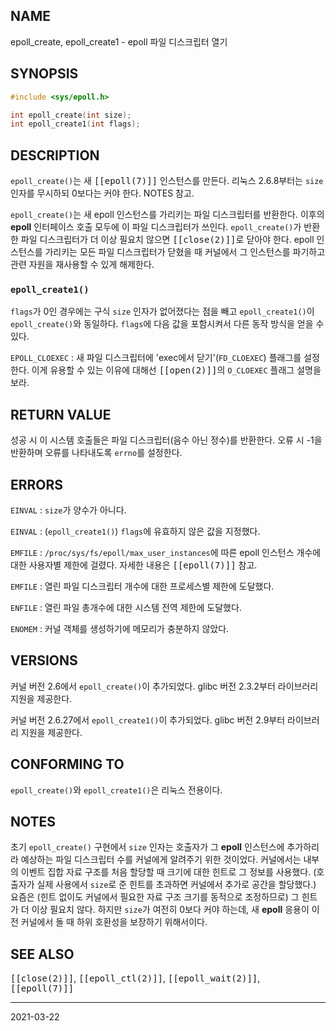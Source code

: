 ## NAME

epoll_create, epoll_create1 - epoll 파일 디스크립터 열기

## SYNOPSIS

```c
#include <sys/epoll.h>

int epoll_create(int size);
int epoll_create1(int flags);
```

## DESCRIPTION

`epoll_create()`는 새 <tt>[[epoll(7)]]</tt> 인스턴스를 만든다. 리눅스 2.6.8부터는 `size` 인자를 무시하되 0보다는 커야 한다. NOTES 참고.

`epoll_create()`는 새 epoll 인스턴스를 가리키는 파일 디스크립터를 반환한다. 이후의 **epoll** 인터페이스 호출 모두에 이 파일 디스크립터가 쓰인다. `epoll_create()`가 반환한 파일 디스크립터가 더 이상 필요치 않으면 <tt>[[close(2)]]</tt>로 닫아야 한다. epoll 인스턴스를 가리키는 모든 파일 디스크립터가 닫혔을 때 커널에서 그 인스턴스를 파기하고 관련 자원을 재사용할 수 있게 해제한다.

### `epoll_create1()`

`flags`가 0인 경우에는 구식 `size` 인자가 없어졌다는 점을 빼고 `epoll_create1()`이 `epoll_create()`와 동일하다. `flags`에 다음 값을 포함시켜서 다른 동작 방식을 얻을 수 있다.

`EPOLL_CLOEXEC`
:   새 파일 디스크립터에 'exec에서 닫기'(`FD_CLOEXEC`) 플래그를 설정한다. 이게 유용할 수 있는 이유에 대해선 <tt>[[open(2)]]</tt>의 `O_CLOEXEC` 플래그 설명을 보라.

## RETURN VALUE

성공 시 이 시스템 호출들은 파일 디스크립터(음수 아닌 정수)를 반환한다. 오류 시 -1을 반환하며 오류를 나타내도록 `errno`를 설정한다.

## ERRORS

`EINVAL`
:   `size`가 양수가 아니다.

`EINVAL`
:   (`epoll_create1()`) `flags`에 유효하지 않은 값을 지정했다.

`EMFILE`
:   `/proc/sys/fs/epoll/max_user_instances`에 따른 epoll 인스턴스 개수에 대한 사용자별 제한에 걸렸다. 자세한 내용은 <tt>[[epoll(7)]]</tt> 참고.

`EMFILE`
:   열린 파일 디스크립터 개수에 대한 프로세스별 제한에 도달했다.

`ENFILE`
:   열린 파일 총개수에 대한 시스템 전역 제한에 도달했다.

`ENOMEM`
:   커널 객체를 생성하기에 메모리가 충분하지 않았다.

## VERSIONS

커널 버전 2.6에서 `epoll_create()`이 추가되었다. glibc 버전 2.3.2부터 라이브러리 지원을 제공한다.

커널 버전 2.6.27에서 `epoll_create1()`이 추가되었다. glibc 버전 2.9부터 라이브러리 지원을 제공한다.

## CONFORMING TO

`epoll_create()`와 `epoll_create1()`은 리눅스 전용이다.

## NOTES

초기 `epoll_create()` 구현에서 `size` 인자는 호출자가 그 **epoll** 인스턴스에 추가하리라 예상하는 파일 디스크립터 수를 커널에게 알려주기 위한 것이었다. 커널에서는 내부의 이벤트 집합 자료 구조를 처음 할당할 때 크기에 대한 힌트로 그 정보를 사용했다. (호출자가 실제 사용에서 `size`로 준 힌트를 초과하면 커널에서 추가로 공간을 할당했다.) 요즘은 (힌트 없이도 커널에서 필요한 자료 구조 크기를 동적으로 조정하므로) 그 힌트가 더 이상 필요치 않다. 하지만 `size`가 여전히 0보다 커야 하는데, 새 **epoll** 응용이 이전 커널에서 돌 때 하위 호환성을 보장하기 위해서이다.

## SEE ALSO

<tt>[[close(2)]]</tt>, <tt>[[epoll_ctl(2)]]</tt>, <tt>[[epoll_wait(2)]]</tt>, <tt>[[epoll(7)]]</tt>

----

2021-03-22
